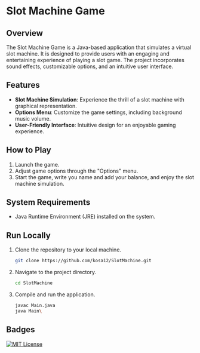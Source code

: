 # Slot Machine Game

## Overview

The Slot Machine Game is a Java-based application that simulates a virtual slot machine. It is designed to provide users with an engaging and entertaining experience of playing a slot game. The project incorporates sound effects, customizable options, and an intuitive user interface.


## Features

- **Slot Machine Simulation**: Experience the thrill of a slot machine with graphical representation.
- **Options Menu**: Customize the game settings, including background music volume.
- **User-Friendly Interface**: Intuitive design for an enjoyable gaming experience.

## How to Play

1. Launch the game.
2. Adjust game options through the "Options" menu.
3. Start the game, write you name and add your balance, and enjoy the slot machine simulation.


## System Requirements

- Java Runtime Environment (JRE) installed on the system.


## Run Locally
1. Clone the repository to your local machine.
   ```bash
   git clone https://github.com/kosa12/SlotMachine.git

2. Navigate to the project directory.
    ```bash
    cd SlotMachine

3. Compile and run the application.
    ```bash
    javac Main.java
    java Main\
## Badges
[![MIT License](https://img.shields.io/badge/License-MIT-green.svg)](https://choosealicense.com/licenses/mit/)



